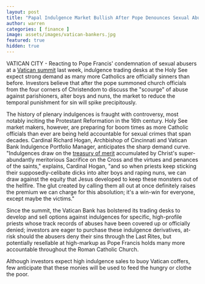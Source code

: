 ```yaml
---
layout: post
title: "Papal Indulgence Market Bullish After Pope Denounces Sexual Abuse"
author: warren
categories: [ finance ]
image: assets/images/vatican-bankers.jpg
featured: true
hidden: true
---
```


VATICAN CITY - Reacting to Pope Francis' condemnation of sexual abusers at a [Vatican summit](https://www.nbcnews.com/news/world/pope-francis-sex-abuse-summit-listen-cry-young-who-want-n973896) last week, indulgence trading desks at the Holy See expect strong demand as many more Catholics are officially sinners than before. Investors believe that after the pope summoned church officials from the four corners of Christendom to discuss the "scourge" of abuse against parishioners, alter boys and nuns, the market to reduce the temporal punishment for sin will spike precipitously.

The history of plenary indulgences is fraught with controversy, most notably inciting the Protestant Reformation in the 16th century. Holy See market makers, however, are preparing for boom times as more Catholic officials than ever are being held accountable for sexual crimes that span decades. Cardinal Richard Hogan, Archbishop of Cincinnati and Vatican Bank Indulgence Portfolio Manager, anticipates the sharp demand curve. "Indulgences draw on the [treasury of merit](https://en.wikipedia.org/wiki/Treasury_of_merit) accumulated by Christ's super-abundantly meritorious Sacrifice on the Cross and the virtues and penances of the saints," explains, Cardinal Hogan, "and so when priests keep sticking their supposedly-celibate dicks into alter boys and raping nuns, we can draw against the equity that Jesus developed to keep these monsters out of the hellfire. The glut created by calling them all out at once definitely raises the premium we can charge for this absolution; it's a win-win for everyone, except maybe the victims."

Since the summit, the Vatican Bank has bolstered its trading desks to develop and sell options against indulgences for specific, high-profile priests whose track records of abuses have been covered up or officially denied; investors are eager to purchase these indulgence derivatives, at-risk should the abusers deny their sins through the Last Rites, but potentially resellable at high-markup as Pope Francis holds many more accountable throughout the Roman Catholic Church.

Although investors expect high indulgence sales to buoy Vatican coffers, few anticipate that these monies will be used to feed the hungry or clothe the poor.